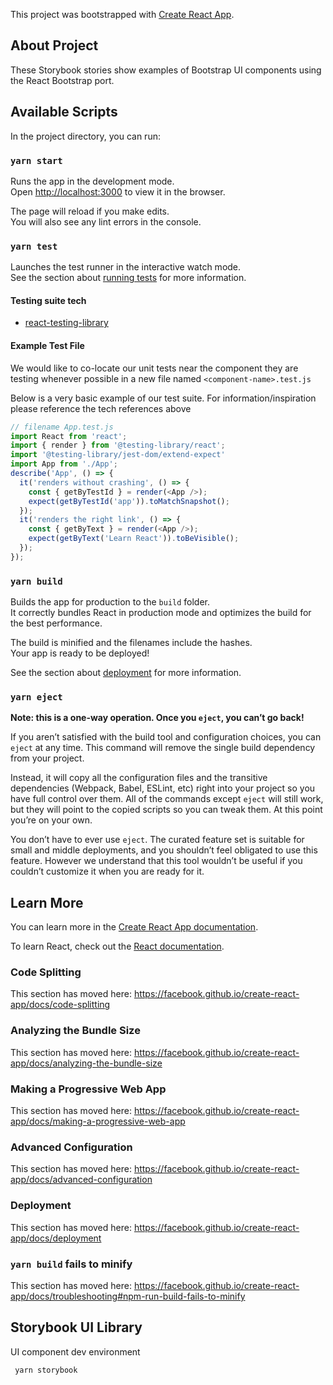 This project was bootstrapped with [Create React App](https://github.com/facebook/create-react-app).

## About Project

These Storybook stories show examples of Bootstrap UI components using the React Bootstrap port.

## Available Scripts

In the project directory, you can run:

### `yarn start`

Runs the app in the development mode.<br />
Open [http://localhost:3000](http://localhost:3000) to view it in the browser.

The page will reload if you make edits.<br />
You will also see any lint errors in the console.

### `yarn test`

Launches the test runner in the interactive watch mode.<br />
See the section about [running tests](https://facebook.github.io/create-react-app/docs/running-tests) for more information.

#### Testing suite tech
* [react-testing-library](https://testing-library.com/docs/dom-testing-library/intro)

#### Example Test File

We would like to co-locate our unit tests near the component they are testing whenever possible in a new file named `<component-name>.test.js`

Below is a very basic example of our test suite. For information/inspiration please reference the tech references above

```js
// filename App.test.js
import React from 'react';
import { render } from '@testing-library/react';
import '@testing-library/jest-dom/extend-expect'
import App from './App';
describe('App', () => {
  it('renders without crashing', () => {
    const { getByTestId } = render(<App />);
    expect(getByTestId('app')).toMatchSnapshot();
  });
  it('renders the right link', () => {
    const { getByText } = render(<App />);
    expect(getByText('Learn React')).toBeVisible();
  });
});
```


### `yarn build`

Builds the app for production to the `build` folder.<br />
It correctly bundles React in production mode and optimizes the build for the best performance.

The build is minified and the filenames include the hashes.<br />
Your app is ready to be deployed!

See the section about [deployment](https://facebook.github.io/create-react-app/docs/deployment) for more information.

### `yarn eject`

**Note: this is a one-way operation. Once you `eject`, you can’t go back!**

If you aren’t satisfied with the build tool and configuration choices, you can `eject` at any time. This command will remove the single build dependency from your project.

Instead, it will copy all the configuration files and the transitive dependencies (Webpack, Babel, ESLint, etc) right into your project so you have full control over them. All of the commands except `eject` will still work, but they will point to the copied scripts so you can tweak them. At this point you’re on your own.

You don’t have to ever use `eject`. The curated feature set is suitable for small and middle deployments, and you shouldn’t feel obligated to use this feature. However we understand that this tool wouldn’t be useful if you couldn’t customize it when you are ready for it.

## Learn More

You can learn more in the [Create React App documentation](https://facebook.github.io/create-react-app/docs/getting-started).

To learn React, check out the [React documentation](https://reactjs.org/).

### Code Splitting

This section has moved here: https://facebook.github.io/create-react-app/docs/code-splitting

### Analyzing the Bundle Size

This section has moved here: https://facebook.github.io/create-react-app/docs/analyzing-the-bundle-size

### Making a Progressive Web App

This section has moved here: https://facebook.github.io/create-react-app/docs/making-a-progressive-web-app

### Advanced Configuration

This section has moved here: https://facebook.github.io/create-react-app/docs/advanced-configuration

### Deployment

This section has moved here: https://facebook.github.io/create-react-app/docs/deployment

### `yarn build` fails to minify

This section has moved here: https://facebook.github.io/create-react-app/docs/troubleshooting#npm-run-build-fails-to-minify

## Storybook UI Library

UI component dev environment

```bash
 yarn storybook
 ```
